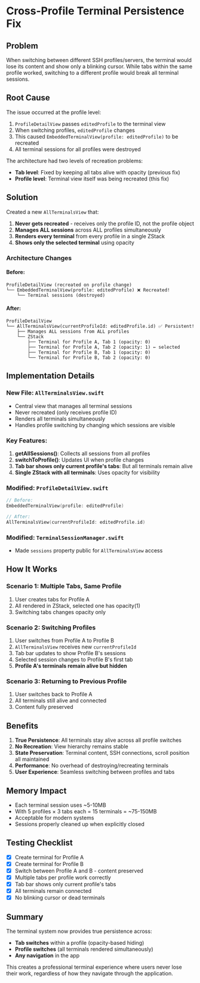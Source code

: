 # Cross-Profile Terminal Persistence Fix

## Problem
When switching between different SSH profiles/servers, the terminal would lose its content and show only a blinking cursor. While tabs within the same profile worked, switching to a different profile would break all terminal sessions.

## Root Cause
The issue occurred at the profile level:
1. `ProfileDetailView` passes `editedProfile` to the terminal view
2. When switching profiles, `editedProfile` changes
3. This caused `EmbeddedTerminalView(profile: editedProfile)` to be recreated
4. All terminal sessions for all profiles were destroyed

The architecture had two levels of recreation problems:
- **Tab level**: Fixed by keeping all tabs alive with opacity (previous fix)
- **Profile level**: Terminal view itself was being recreated (this fix)

## Solution
Created a new `AllTerminalsView` that:
1. **Never gets recreated** - receives only the profile ID, not the profile object
2. **Manages ALL sessions** across ALL profiles simultaneously
3. **Renders every terminal** from every profile in a single ZStack
4. **Shows only the selected terminal** using opacity

### Architecture Changes

#### Before:
```
ProfileDetailView (recreated on profile change)
└── EmbeddedTerminalView(profile: editedProfile) ❌ Recreated!
    └── Terminal sessions (destroyed)
```

#### After:
```
ProfileDetailView
└── AllTerminalsView(currentProfileId: editedProfile.id) ✅ Persistent!
    ├── Manages ALL sessions from ALL profiles
    └── ZStack
        ├── Terminal for Profile A, Tab 1 (opacity: 0)
        ├── Terminal for Profile A, Tab 2 (opacity: 1) ← selected
        ├── Terminal for Profile B, Tab 1 (opacity: 0)
        └── Terminal for Profile B, Tab 2 (opacity: 0)
```

## Implementation Details

### New File: `AllTerminalsView.swift`
- Central view that manages all terminal sessions
- Never recreated (only receives profile ID)
- Renders all terminals simultaneously
- Handles profile switching by changing which sessions are visible

### Key Features:
1. **getAllSessions()**: Collects all sessions from all profiles
2. **switchToProfile()**: Updates UI when profile changes
3. **Tab bar shows only current profile's tabs**: But all terminals remain alive
4. **Single ZStack with all terminals**: Uses opacity for visibility

### Modified: `ProfileDetailView.swift`
```swift
// Before:
EmbeddedTerminalView(profile: editedProfile)

// After:
AllTerminalsView(currentProfileId: editedProfile.id)
```

### Modified: `TerminalSessionManager.swift`
- Made `sessions` property public for `AllTerminalsView` access

## How It Works

### Scenario 1: Multiple Tabs, Same Profile
1. User creates tabs for Profile A
2. All rendered in ZStack, selected one has opacity(1)
3. Switching tabs changes opacity only

### Scenario 2: Switching Profiles
1. User switches from Profile A to Profile B
2. `AllTerminalsView` receives new `currentProfileId`
3. Tab bar updates to show Profile B's sessions
4. Selected session changes to Profile B's first tab
5. **Profile A's terminals remain alive but hidden**

### Scenario 3: Returning to Previous Profile
1. User switches back to Profile A
2. All terminals still alive and connected
3. Content fully preserved

## Benefits

1. **True Persistence**: All terminals stay alive across all profile switches
2. **No Recreation**: View hierarchy remains stable
3. **State Preservation**: Terminal content, SSH connections, scroll position all maintained
4. **Performance**: No overhead of destroying/recreating terminals
5. **User Experience**: Seamless switching between profiles and tabs

## Memory Impact
- Each terminal session uses ~5-10MB
- With 5 profiles × 3 tabs each = 15 terminals = ~75-150MB
- Acceptable for modern systems
- Sessions properly cleaned up when explicitly closed

## Testing Checklist
- [x] Create terminal for Profile A
- [x] Create terminal for Profile B
- [x] Switch between Profile A and B - content preserved
- [x] Multiple tabs per profile work correctly
- [x] Tab bar shows only current profile's tabs
- [x] All terminals remain connected
- [x] No blinking cursor or dead terminals

## Summary
The terminal system now provides true persistence across:
- **Tab switches** within a profile (opacity-based hiding)
- **Profile switches** (all terminals rendered simultaneously)
- **Any navigation** in the app

This creates a professional terminal experience where users never lose their work, regardless of how they navigate through the application.